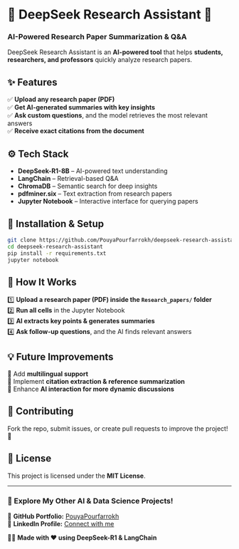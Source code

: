# 🧠 DeepSeek Research Assistant 🚀  
### **AI-Powered Research Paper Summarization & Q&A**  

DeepSeek Research Assistant is an **AI-powered tool** that helps **students, researchers, and professors** quickly analyze research papers.  

## **✨ Features**  
✅ **Upload any research paper (PDF)**  
✅ **Get AI-generated summaries with key insights**  
✅ **Ask custom questions**, and the model retrieves the most relevant answers  
✅ **Receive exact citations from the document**  

## **⚙️ Tech Stack**  
- **DeepSeek-R1-8B** – AI-powered text understanding  
- **LangChain** – Retrieval-based Q&A  
- **ChromaDB** – Semantic search for deep insights  
- **pdfminer.six** – Text extraction from research papers  
- **Jupyter Notebook** – Interactive interface for querying papers  

## **🚀 Installation & Setup**  
```bash
git clone https://github.com/PouyaPourfarrokh/deepseek-research-assistant.git
cd deepseek-research-assistant
pip install -r requirements.txt
jupyter notebook
```

## **📌 How It Works**  
1️⃣ **Upload a research paper (PDF) inside the `Research_papers/` folder**  
2️⃣ **Run all cells** in the Jupyter Notebook  
3️⃣ **AI extracts key points & generates summaries**  
4️⃣ **Ask follow-up questions**, and the AI finds relevant answers  

## **💡 Future Improvements**  
🔹 Add **multilingual support**  
🔹 Implement **citation extraction & reference summarization**  
🔹 Enhance **AI interaction for more dynamic discussions**  

## **🤝 Contributing**  
Fork the repo, submit issues, or create pull requests to improve the project! 🚀  

## **📜 License**  
This project is licensed under the **MIT License**.  

---

### **🔗 Explore My Other AI & Data Science Projects!**  
📌 **GitHub Portfolio:** [PouyaPourfarrokh](https://github.com/PouyaPourfarrokh)  
📌 **LinkedIn Profile:** [Connect with me](https://www.linkedin.com/in/pouyapourfarokh/)  

👨‍💻 **Made with ❤️ using DeepSeek-R1 & LangChain**  
